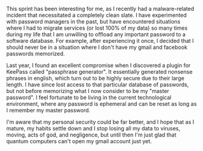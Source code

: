This sprint has been interesting for me, as I recently had a malware-related incident that necessitated a completely clean slate. I have experimented with password managers in the past, but have encountered situations where I had to migrate services (or lost 100% of my data) so many times during my life that I am unwilling to offload any important password to a software database. For example, after experiencing it once, I decided that I should never be in a situation where I don't have my gmail and facebook passwords memorized.

Last year, I found an excellent compromise when I discovered a plugin for KeePass called "passphrase generator". It essentially generated nonsense phrases in english, which turn out to be highly secure due to their large length. I have since lost access to that particular database of passwords, but not before memorizing what I now consider to be my "master password". I feel fortunate to be living in the current technological environment, where any password is ephemeral and can be reset as long as I remember my master password.

I'm aware that my personal security could be far better, and I hope that as I mature, my habits settle down and I stop losing all my data to viruses, moving, acts of god, and negligence, but until then I'm just glad that quantum computers can't open my gmail account just yet.